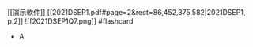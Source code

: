 [[演示軟件]]
[[2021DSEP1.pdf#page=2&rect=86,452,375,582|2021DSEP1, p.2]]
![[2021DSEP1Q7.png]] #flashcard 
- A
<!--ID: 1730705364821-->

